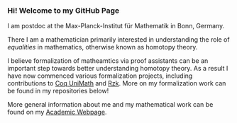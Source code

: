 ### Hi! Welcome to my GitHub Page

I am postdoc at the Max-Planck-Institut für Mathematik in Bonn, Germany. 

There I am a mathematician primarily interested in understanding the role of <em>equalities</em> in mathematics, otherwise known as <bf>homotopy theory</bf>.

I believe formalization of matheamtics via proof assistants can be an important step towards better understanding homotopy theory. As a result I have now commenced various formalization projects, including contributions to <a href="https://github.com/UniMath/UniMath">Coq UniMath</a> and <a href="https://github.com/rzk-lang">Rzk</a>. More on my formalization work can be found in my repositories below!

More general information about me and my mathematical work can be found on my <a href="https://guests.mpim-bonn.mpg.de/rasekh/">Academic Webpage</a>.

<!--
**nimarasekh/nimarasekh** is a ✨ _special_ ✨ repository because its `README.md` (this file) appears on your GitHub profile.

Here are some ideas to get you started:

- 🔭 I’m currently working on ...
- 🌱 I’m currently learning ...
- 👯 I’m looking to collaborate on ...
- 🤔 I’m looking for help with ...
- 💬 Ask me about ...
- 📫 How to reach me: ...
- 😄 Pronouns: ...
- ⚡ Fun fact: ...
-->
